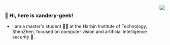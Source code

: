 
<img align="right" src="https://github-readme-stats.vercel.app/api?username=xandery-geek&show_icons=true&icon_color=805AD5&text_color=718096&bg_color=ffffff&hide_title=true&count_private=true" />

### 👋 Hi, here is xandery-geek!

- I am a master's student 👨‍🎓 at the Harbin Institute of Technology, ShenZhen, focused on computer vision and artificial intelligence security 🤖. 


<!---
xandery-geek/xandery-geek is a ✨ special ✨ repository because its `README.md` (this file) appears on your GitHub profile.
You can click the Preview link to take a look at your changes.
--->
